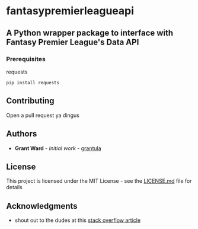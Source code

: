 
# fantasypremierleagueapi

## A Python wrapper package to interface with Fantasy Premier League's Data API

### Prerequisites

requests

```
pip install requests
```

## Contributing

Open a pull request ya dingus

## Authors

* **Grant Ward** - *Initial work* - [grantula](https://github.com/grantula)

## License

This project is licensed under the MIT License - see the [LICENSE.md](LICENSE.md) file for details

## Acknowledgments

* shout out to the dudes at this [stack overflow article](https://stackoverflow.com/questions/38663726/fantasy-premier-league-api)
